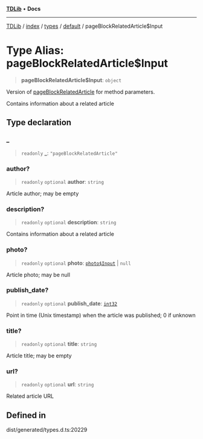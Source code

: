 [**TDLib**](../../../../../../README.md) • **Docs**

***

[TDLib](../../../../../../modules.md) / [index](../../../../../README.md) / [types](../../../README.md) / [default](../README.md) / pageBlockRelatedArticle$Input

# Type Alias: pageBlockRelatedArticle$Input

> **pageBlockRelatedArticle$Input**: `object`

Version of [pageBlockRelatedArticle](pageBlockRelatedArticle.md) for method parameters.

Contains information about a related article

## Type declaration

### \_

> `readonly` **\_**: `"pageBlockRelatedArticle"`

### author?

> `readonly` `optional` **author**: `string`

Article author; may be empty

### description?

> `readonly` `optional` **description**: `string`

Contains information about a related article

### photo?

> `readonly` `optional` **photo**: [`photo$Input`](photo$Input.md) \| `null`

Article photo; may be null

### publish\_date?

> `readonly` `optional` **publish\_date**: [`int32`](int32.md)

Point in time (Unix timestamp) when the article was published; 0 if unknown

### title?

> `readonly` `optional` **title**: `string`

Article title; may be empty

### url?

> `readonly` `optional` **url**: `string`

Related article URL

## Defined in

dist/generated/types.d.ts:20229
